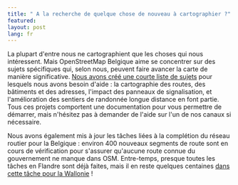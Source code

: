 ```yaml
---
title: " A la recherche de quelque chose de nouveau à cartographier ?"
featured:
layout: post
lang: fr
---
```


La plupart d'entre nous ne cartographient que les choses qui nous intéressent. Mais OpenStreetMap Belgique aime se concentrer sur des sujets spécifiques qui, selon nous, peuvent faire avancer la carte de manière significative. [Nous avons créé une courte liste de sujets](https://wiki.openstreetmap.org/wiki/WikiProject_Belgium/top_mapping_tasks) pour lesquels nous avons besoin d'aide : la cartographie des routes, des bâtiments et des adresses, l'impact des panneaux de signalisation, et l'amélioration des sentiers de randonnée longue distance en font partie. Tous ces projets comportent une documentation pour vous permettre de démarrer, mais n'hésitez pas à demander de l'aide sur l'un de nos canaux si nécessaire.

Nous avons également mis à jour les tâches liées à la complétion du réseau routier pour la Belgique : environ 400 nouveaux segments de route sont en cours de vérification pour s'assurer qu'aucune route connue du gouvernement ne manque dans OSM. Entre-temps, presque toutes les tâches en Flandre sont déjà faites, mais il en reste quelques centaines [dans cette tâche pour la Wallonie](https://maproulette.org/browse/challenges/14681) !
